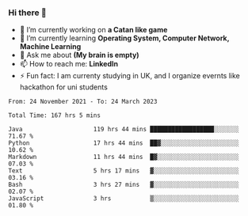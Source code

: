 ### Hi there 👋
- 🔭 I’m currently working on **a Catan like game**
- 🌱 I’m currently learning **Operating System, Computer Network, Machine Learning**
- 💬 Ask me about **(My brain is empty)**
- 📫 How to reach me: **LinkedIn**
- ⚡ Fun fact: I am currenty studying in UK, and I organize evernts like hackathon for uni students

<!--START_SECTION:waka-->

```text
From: 24 November 2021 - To: 24 March 2023

Total Time: 167 hrs 5 mins

Java                    119 hrs 44 mins ██████████████████░░░░░░░   71.67 %
Python                  17 hrs 44 mins  ██▓░░░░░░░░░░░░░░░░░░░░░░   10.62 %
Markdown                11 hrs 44 mins  █▓░░░░░░░░░░░░░░░░░░░░░░░   07.03 %
Text                    5 hrs 17 mins   ▓░░░░░░░░░░░░░░░░░░░░░░░░   03.16 %
Bash                    3 hrs 27 mins   ▓░░░░░░░░░░░░░░░░░░░░░░░░   02.07 %
JavaScript              3 hrs           ▒░░░░░░░░░░░░░░░░░░░░░░░░   01.80 %
```

<!--END_SECTION:waka-->
